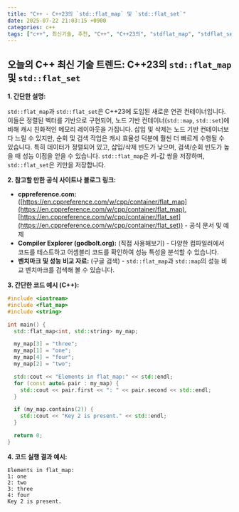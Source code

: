 ```yaml
---
title: "C++ - C++23의 `std::flat_map` 및 `std::flat_set`"
date: 2025-07-22 21:03:15 +0900
categories: c++
tags: ["c++", 최신기술, 추천, "C++", "C++23의", "stdflat_map", "stdflat_set"]
---
```


## 오늘의 C++ 최신 기술 트렌드: **C++23의 `std::flat_map` 및 `std::flat_set`**

**1. 간단한 설명:**

`std::flat_map`과 `std::flat_set`은 C++23에 도입된 새로운 연관 컨테이너입니다. 이들은 정렬된 벡터를 기반으로 구현되어, 노드 기반 컨테이너(`std::map`, `std::set`)에 비해 캐시 친화적인 메모리 레이아웃을 가집니다. 삽입 및 삭제는 노드 기반 컨테이너보다 느릴 수 있지만, 순회 및 검색 작업은 캐시 효율성 덕분에 훨씬 더 빠르게 수행될 수 있습니다. 특히 데이터가 정렬되어 있고, 삽입/삭제 빈도가 낮으며, 검색/순회 빈도가 높을 때 성능 이점을 얻을 수 있습니다.  `std::flat_map`은 키-값 쌍을 저장하며, `std::flat_set`은 키만을 저장합니다.

**2. 참고할 만한 공식 사이트나 블로그 링크:**

*   **cppreference.com:** ([https://en.cppreference.com/w/cpp/container/flat_map](https://en.cppreference.com/w/cpp/container/flat_map), [https://en.cppreference.com/w/cpp/container/flat_set](https://en.cppreference.com/w/cpp/container/flat_set)) - 공식 문서 및 예제
*   **Compiler Explorer (godbolt.org):** (직접 사용해보기) - 다양한 컴파일러에서 코드를 테스트하고 어셈블리 코드를 확인하여 성능 특성을 분석할 수 있습니다.
*   **벤치마크 및 성능 비교 자료:** (구글 검색) - `std::flat_map`과 `std::map`의 성능 비교 벤치마크를 검색해 볼 수 있습니다.

**3. 간단한 코드 예시 (C++):**

```cpp
#include <iostream>
#include <flat_map>
#include <string>

int main() {
  std::flat_map<int, std::string> my_map;

  my_map[3] = "three";
  my_map[1] = "one";
  my_map[4] = "four";
  my_map[2] = "two";

  std::cout << "Elements in flat_map:" << std::endl;
  for (const auto& pair : my_map) {
    std::cout << pair.first << ": " << pair.second << std::endl;
  }

  if (my_map.contains(2)) {
    std::cout << "Key 2 is present." << std::endl;
  }

  return 0;
}
```

**4. 코드 실행 결과 예시:**

```
Elements in flat_map:
1: one
2: two
3: three
4: four
Key 2 is present.
```

